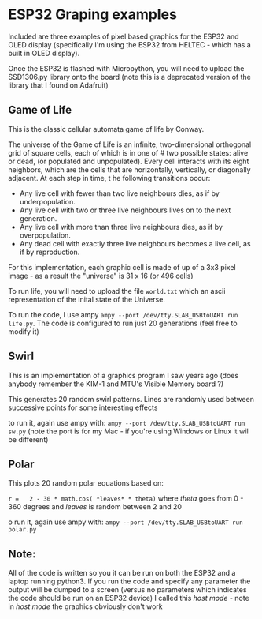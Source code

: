 # ESP32 Graping examples

Included are three examples of pixel based graphics for the ESP32 and OLED display (specifically I'm using 
the ESP32 from HELTEC - which has a built in OLED display).

Once the ESP32 is flashed with Micropython, you will need to upload the SSD1306.py library onto the board (note
this is a deprecated version of the library that I found on Adafruit)

## Game of Life
This is the classic cellular automata game of life by Conway.  

The universe of the Game of Life is an infinite, two-dimensional orthogonal grid of square cells, each of which 
is in one of # two possible states: alive or dead, (or populated and unpopulated). Every cell interacts with its eight 
neighbors, which are the cells that are horizontally, vertically, or diagonally adjacent. At each step in time, t
he following transitions occur:

   -  Any live cell with fewer than two live neighbours dies, as if by underpopulation.
   -  Any live cell with two or three live neighbours lives on to the next generation.
   -  Any live cell with more than three live neighbours dies, as if by overpopulation.
   -  Any dead cell with exactly three live neighbours becomes a live cell, as if by reproduction.
   
For this implementation, each graphic cell is made of up of a 3x3 pixel image - as a result the "universe" 
is 31 x 16 (or 496 cells)

To run life, you will need to upload the file `world.txt` which an ascii representation of the inital state
of the Universe.

To run the code, I use ampy `ampy --port /dev/tty.SLAB_USBtoUART run life.py`.  The code is configured to run just 20 
generations (feel free to modify it)

## Swirl

This is an implementation of a graphics program I saw years ago (does anybody remember the KIM-1 and MTU's 
Visible Memory board ?)

This generates 20 random swirl patterns.  Lines are randomly used between successive points for some interesting 
effects

to run it, again use ampy with: `ampy --port /dev/tty.SLAB_USBtoUART run sw.py`
(note the port is for my Mac - if you're using Windows or Linux it will be different)

## Polar

This plots 20 random polar equations based on:

`r =   2 - 30 * math.cos( *leaves* * theta)` where *theta* goes from 0 - 360 degrees and *leaves* is random 
between 2 and 20

o run it, again use ampy with: `ampy --port /dev/tty.SLAB_USBtoUART run polar.py`

## Note:

All of the code is written so you it can be run on both the ESP32 and a laptop running python3.  If you run the 
code and specify any parameter the output will be dumped to a screen (versus no parameters which indicates
the code should be run on an ESP32 device) I called this *host mode* - note in *_host mode_* the graphics obviously don't work 


